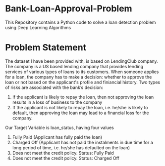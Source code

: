 # Bank-Loan-Approval-Problem
This Repository contains a Python code to solve a loan detection problem using Deep Learning Algorithms


# Problem Statement

The dataset I have been provided with, is based on LendingClub company. The company is a US based lending company that provides lending services of various types of loans to its customers. When someone applies for a loan, the company has to make a decision: whether to approve the loan or not based on the applicant's profile and finiancial history. Two types of risks are associated with the bank’s decision:

   1. If the applicant is likely to repay the loan, then not approving the loan results in a loss of business to the company
   2. If the applicant is not likely to repay the loan, i.e. he/she is likely to default, then approving the loan may lead to a financial loss for the company. </br>

Our Target Variable is loan_status, having four values

   1. Fully Paid (Applicant has fully paid the loan) </br>
   2. Charged Off (Applicant has not paid the instalments in due time for a long period of time, i.e. he/she has defaulted on the loan)</br>
   3. Does not meet the credit policy. Status: Fully Paid</br>
   4. Does not meet the credit policy. Status: Charged Off</br>
